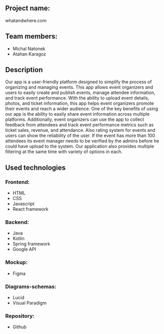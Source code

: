 ## Project name:
  whatandwhere.com

## Team members:

  * Michal Natonek
  * Atahan Karagoz

## Description
Our app is a user-friendly platform designed to simplify the process of organizing and managing events. This app allows event organizers and users to easily create and publish events, manage attendee information, and track event performance. With the ability to upload event details, photos, and ticket information, this app helps event organizers promote their events and reach a wider audience. One of the key benefits of using our app is the ability to easily share event information across multiple platforms. Additionally, event organizers can use the app to collect feedback from attendees and track event performance metrics such as ticket sales, revenue, and attendance. Also rating system for events and users can show  the reliability of the user. If the event has more than 100 attendees its event manager needs to be verified by the admins before he could have upload to the system. Our application also provides multiple filtering at the same time with variety of options in each.

## Used technologies
### Frontend:
- HTML
- CSS
- Javascript
- React framework

### Backend:
- Java
- Kotlin
- Spring framework
- Google API

### Mockup:
- Figma

### Diagrams-schemas:
- Lucid
- Visual Paradigm

### Repository:
- Github
